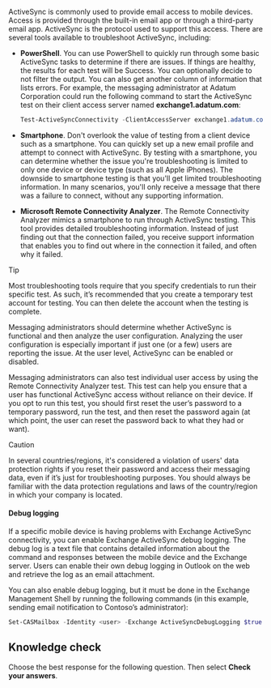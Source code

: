 ActiveSync is commonly used to provide email access to mobile devices. Access is provided through the built-in email app or through a third-party email app. ActiveSync is the protocol used to support this access. There are several tools available to troubleshoot ActiveSync, including:

 -  **PowerShell**. You can use PowerShell to quickly run through some basic ActiveSync tasks to determine if there are issues. If things are healthy, the results for each test will be Success. You can optionally decide to not filter the output. You can also get another column of information that lists errors. For example, the messaging administrator at Adatum Corporation could run the following command to start the ActiveSync test on their client access server named **exchange1.adatum.com**:
    
    ```powershell
    Test-ActiveSyncConnectivity -ClientAccessServer exchange1.adatum.com | FT CasServer,LocalSite,Scenario,Result -AutoSize
    ```
 -  **Smartphone**. Don't overlook the value of testing from a client device such as a smartphone. You can quickly set up a new email profile and attempt to connect with ActiveSync. By testing with a smartphone, you can determine whether the issue you're troubleshooting is limited to only one device or device type (such as all Apple iPhones). The downside to smartphone testing is that you'll get limited troubleshooting information. In many scenarios, you'll only receive a message that there was a failure to connect, without any supporting information.
 -  **Microsoft Remote Connectivity Analyzer**. The Remote Connectivity Analyzer mimics a smartphone to run through ActiveSync testing. This tool provides detailed troubleshooting information. Instead of just finding out that the connection failed, you receive support information that enables you to find out where in the connection it failed, and often why it failed.

> [!TIP]
> Most troubleshooting tools require that you specify credentials to run their specific test. As such, it’s recommended that you create a temporary test account for testing. You can then delete the account when the testing is complete.

Messaging administrators should determine whether ActiveSync is functional and then analyze the user configuration. Analyzing the user configuration is especially important if just one (or a few) users are reporting the issue. At the user level, ActiveSync can be enabled or disabled.

Messaging administrators can also test individual user access by using the Remote Connectivity Analyzer test. This test can help you ensure that a user has functional ActiveSync access without reliance on their device. If you opt to run this test, you should first reset the user’s password to a temporary password, run the test, and then reset the password again (at which point, the user can reset the password back to what they had or want).

> [!CAUTION]
> In several countries/regions, it's considered a violation of users' data protection rights if you reset their password and access their messaging data, even if it’s just for troubleshooting purposes. You should always be familiar with the data protection regulations and laws of the country/region in which your company is located.

#### Debug logging

If a specific mobile device is having problems with Exchange ActiveSync connectivity, you can enable Exchange ActiveSync debug logging. The debug log is a text file that contains detailed information about the command and responses between the mobile device and the Exchange server. Users can enable their own debug logging in Outlook on the web and retrieve the log as an email attachment.

You can also enable debug logging, but it must be done in the Exchange Management Shell by running the following commands (in this example, sending email notification to Contoso’s administrator):

```powershell
Set-CASMailbox -Identity <user> -Exchange ActiveSyncDebugLogging $true

```

## Knowledge check

Choose the best response for the following question. Then select **Check your answers**.